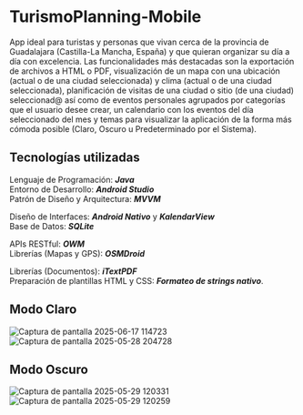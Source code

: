# TurismoPlanning-Mobile
App ideal para turistas y personas que vivan cerca de la provincia de Guadalajara (Castilla-La Mancha, España) y que quieran organizar su día a día con excelencia. Las funcionalidades más destacadas son la exportación de archivos a HTML o PDF, visualización de un mapa con una ubicación (actual o de una ciudad seleccionada) y clima (actual o de una ciudad seleccionada), planificación de visitas de una ciudad o sitio (de una ciudad) seleccionad@ así como de eventos personales agrupados por categorías que el usuario desee crear, un calendario con los eventos del día seleccionado del mes y temas para visualizar la aplicación de la forma más cómoda posible (Claro, Oscuro u Predeterminado por el Sistema).

Tecnologías utilizadas
-
Lenguaje de Programación: **_Java_**  
Entorno de Desarrollo: **_Android Studio_**  
Patrón de Diseño y Arquitectura: **_MVVM_**  

Diseño de Interfaces: **_Android Nativo_** y **_KalendarView_**  
Base de Datos: **_SQLite_**  

APIs RESTful: **_OWM_**  
Librerías (Mapas y GPS): **_OSMDroid_**  

Librerías (Documentos): **_iTextPDF_**  
Preparación de plantillas HTML y CSS: **_Formateo de strings nativo_**.  

Modo Claro
-
![Captura de pantalla 2025-06-17 114723](https://github.com/user-attachments/assets/152a34b9-1e84-4f38-881f-e75e05b6b1ad)
![Captura de pantalla 2025-05-28 204728](https://github.com/user-attachments/assets/dfab89c4-7901-4f8c-992c-f92dfb4db95d)

Modo Oscuro
-
![Captura de pantalla 2025-05-29 120331](https://github.com/user-attachments/assets/43907c79-1d75-40e1-bbb8-53e8b4364c90)
![Captura de pantalla 2025-05-29 120259](https://github.com/user-attachments/assets/33a51885-08f3-4cb3-895b-aecaf21b179c)
